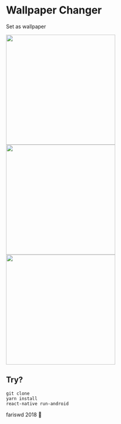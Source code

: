 # Wallpaper Changer
Set as wallpaper

<img src="https://raw.githubusercontent.com/fariswd/wallpaper-changer/master/ss1.png" height="300"><img src="https://raw.githubusercontent.com/fariswd/wallpaper-changer/master/ss2.png" height="300"><img src="https://raw.githubusercontent.com/fariswd/wallpaper-changer/master/ss3.png" height="300">

## Try?
```
git clone
yarn install
react-native run-android
```

fariswd 2018 
:rocket: